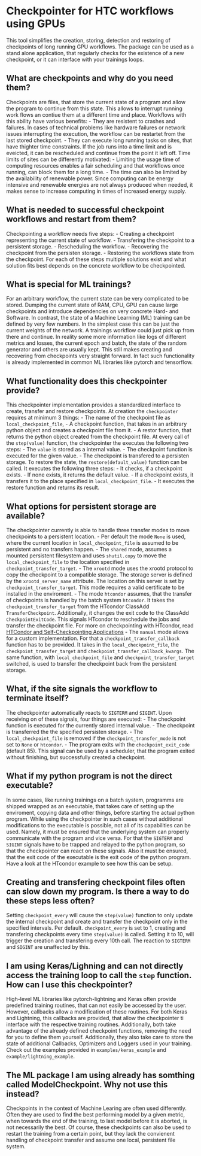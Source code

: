 # Checkpointer for HTC workflows using GPUs

This tool simplifies the creation, storing, detection and restoring of checkpoints of long running GPU workflows.
The package can be used as a stand alone application, that regularly checks for the existence of a new checkpoint, or it can interface with your trainings loops.

## What are checkpoints and why do you need them?
Checkpoints are files, that store the current state of a program and allow the program to continue from this state.
This allows to interrupt running work flows an contiue them at a different time and place.
Workflows with this ability have various benefits:
     - They are resistent to crashes and failures. In cases of technical problems like hardware failures or network issues interrupting the execution, the workflow can be restartet from the last stored checkpoint.
     - They can execute long running tasks on sites, that have thighter time constraints. If the job runs into a time limit and is eveicted, it can be rescheduled and continue from the point it left off. Time limits of sites can be differently motivated:
        - Limiting the usage time of computing resources enables a fair scheduling and that workflows once running, can block them for a long time.
        - The time can also be limited by the availability of renewable power. Since computing can be energy intensive and renewable energies are not always produced when needed, it makes sense to increase computing in times of increased energy supply.

## What is needed to successful checkpoint workflows and restart from them?
Checkpointing a workflow needs five steps:
    - Creating a checkpoint representing the current state of workflow.
    - Transfering the checkpoint to a persistent storage.
    - Rescheduling the workflow.
    - Recovering the checkpoint from the persisten storage.
    - Restoring the workflows state from the checkpoint.
For each of these steps multiple solutions exist and what solution fits best depends on the concrete workflow to be checkpointed.

## What is special for ML trainings?
For an arbitrary workflow, the current state can be very complicated to be stored. Dumping the current state of RAM, CPU, GPU can cause large checkpoints and introduce dependencies on very concrete Hard- and Software.
In contrast, the state of a Machine Learning (ML) training can be defined by very few numbers. In the simplest case this can be just the current weights of the network. A trainings workflow could just pick up from there and continue. In reality some more information like logs of different metrics and losses, the current epoch and batch, the state of the random generator and others are usually kept. This still makes creating and recovering from checkpoints very straight forward. In fact such functionality is already implemented in common ML libraries like pytorch and tensorflow.

## What functionality does this checkpointer provide?
This checkpointer implementation provides a standardized interface to create, transfer and restore checkpoints.
At creation the `checkpointer` requires at minimum 3 things:
    - The name of the checkpoint file as `local_checkpoint_file`,
    - A checkpoint function, that takes in an arbitrary python object and creates a checkpoint file from it.
    - A restor function, that returns the python object created from the checkpoint file.
At every call of the `step(value)` function, the checkpointer the executes the following two steps:
    - The `value` is stored as a internal value.
    - The checkpoint function is executed for the given value.
    - The checkpoint is transfered to a persisten storage.
To restore the state, the `restore(default_value)` function can be called. It executes the following three steps:
    - It checks, if a checkpoint exists.
    - If none exists, it returns the default value.
    - If a checkpoint exists, it transfers it to the place specified in `local_checkpoint_file`.
    - It executes the restore function and returns its result.

## What options for persistent storage are available?
The checkpointer currently is able to handle three transfer modes to move checkpoints to a persistent location.
    - Per default the mode `None` is used, where the current location in `local_checkpoint_file` is assumed to be persistent and no transfers happen.
    - The `shared` mode, assumes a mounted persistent filesystem and uses `shutil.copy` to move the `local_checkpoint_file` to the location specified in `checkpoint_transfer_target`.
    - The `xrootd` mode uses the xrootd protocol to copy the checkpoint to a compatible storage. The storage server is defined by the `xrootd_server_name` attribute. The location on this server is set by `checkpoint_transfer_target`. This mode requires a valid certificate to be installed in the enviroment.
    - The mode `htcondor` assumes, that the transfer of checkpoints is handled by the batch system `htcondor`. It takes the `checkpoint_transfer_target` from the HTcondor ClassAdd `TransferCheckpoint`. Additionally, it changes the exit code to the ClassAdd `CheckpointExitCode`. This signals HTcondor to reschedule the jobs and transfer the checkpoint file. For more on checkpointing with HTcondor, read [HTCondor and Self-Checkpointing Applications](https://htcondor.readthedocs.io/en/latest/users-manual/self-checkpointing-applications.html)
    - The `manual` mode allows for a custom implementation. For that a `checkpoint_transfer_callback` function has to be provided. It takes in the `local_checkpoint_file`, the `checkpoint_transfer_target` and `checkpoint_transfer_callback_kwargs`. The same function, with `local_checkpoint_file` and `checkpoint_transfer_target` switched, is used to transfer the checkpoint back from the persistent storage. 

## What, if the site signals the workflow to terminate itself?
The checkpointer automatically reacts to `SIGTERM` and `SIGINT`. Upon receiving on of these signals, four things are executed:
    - The checkpoint function is executed for the currently stored internal value.
    - The checkpoint is transferred the the specified persisten storage.
    - The `local_checkpoint_file` is removed if the `checkpoint_transfer_mode` is not set to `None` or `htcondor`.
    - The program exits with the `checkpoint_exit_code` (default 85). This signal can be used by a scheduler, that the program exited without finishing, but successfully created a checkpoint.

## What if my python program is not the direct executable?
In some cases, like running trainings on a batch system, programms are shipped wrapped as an executable, that takes care of setting up the enviroment, copying data and other things, before starting the actual python program. While using the checkpointer in such cases without additional modifications to the executable is possible, not all of its capabilities can be used. Namely, it  must be ensured that the underlying system can properly communicate with the program and vice versa. For that the `SIGTERM` and `SIGINT` signals have to be trapped and relayed to the python program, so that the checkpointer can react on these signals. Also it must be ensured, that the exit code of the executable is the exit code of the python program. Have a look at the HTcondor example to see how this can be setup.

## Creating and transfering checkpoint files often can slow down my program. Is there a way to do these steps less often?
Setting `checkpoint_every` will cause the `step(value)` function to only update the internal checkpoint and create and transfer the checkpoint only in the specified intervals. Per default. `checkpoint_every` is set to 1, creating and transfering checkpoints every time `step(value)` is called. Setting it to 10, will trigger the creation and transfering every 10th call. The reaction to `SIGTERM` and `SIGINT` are unaffected by this.

## I am using Keras/Lighning and can not directly access the training loop to call the `step` function. How can I use this checkpointer?
High-level ML libraries like pytorch-lightning and Keras often provide predefined training routines, that can not easily be accessed by the user. However, callbacks allow a modification of these routines. For both Keras and Lightning, this callbacks are provided, that allow the checkpointer ti interface with the respective training routines. Additionally, both take advantage of the already defined checkpoint functions, removing the need for you to define them yourself. Additionally, they also take care to store the state of additional Callbacks, Optimizers and Loggers used in your training. Check out the examples provided in `examples/keras_example` and `example/lightning_example`. 

## The ML package I am using already has somthing called ModelCheckpoint. Why not use this instead?
Checkpoints in the context of Machine Learing are often used differently. Often they are used to find the best performing model by a given metric, when towards the end of the training, to last model before it is aborted, is not necessarily the best. Of course, these checkpoints can also be used to restart the training from a certain point, but they lack the convienent handling of checkpoint transfer and assume one local, persistent file system.